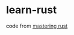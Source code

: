 # learn-rust

code from [mastering rust](https://learning.oreilly.com/library/view/mastering-rust-/9781789346572/)